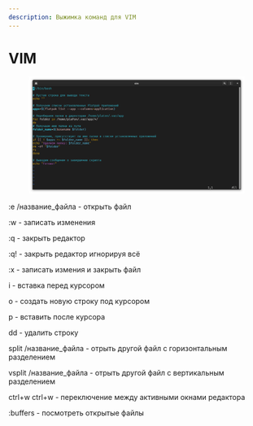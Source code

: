 ```yaml
---
description: Выжимка команд для VIM
---
```


# VIM

<figure><img src="../../../../.gitbook/assets/Снимок экрана от 2023-05-01 01-49-49.png" alt=""><figcaption></figcaption></figure>

:e /название\_файла               - открыть файл

:w                                             - записать изменения

:q                                              - закрыть редактор

:q!                                             - закрыть редактор игнорируя всё

:x                                              - записать измения и закрыть файл



i                                                - вставка перед курсором

o                                               - создать новую строку под курсором

p                                               - вставить после курсора

dd                                             - удалить строку



split /название\_файла           - отрыть другой файл с горизонтальным разделением

vsplit /название\_файла         - отрыть другой файл с вертикальным разделением

ctrl+w ctrl+w                          - переключение между активными окнами редактора

:buffers                                    - посмотреть открытые файлы

